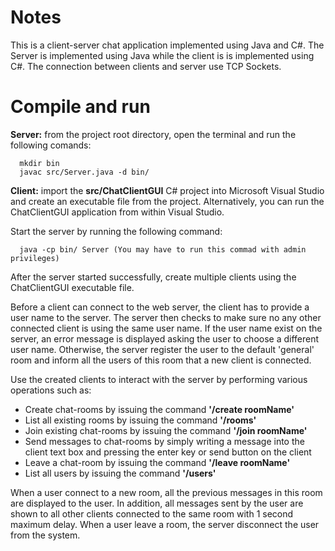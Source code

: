 # Notes
This is a client-server chat application implemented using Java and C#. The Server is implemented using Java while the client is is implemented using C#. The connection between clients and server use TCP Sockets.

# Compile and run
**Server:** from the project root directory, open the terminal and run the following comands:
      
      mkdir bin
      javac src/Server.java -d bin/

**Client:** import the **src/ChatClientGUI** C# project into Microsoft Visual Studio and create an executable file from the project. Alternatively, you can run the ChatClientGUI application from within Visual Studio.

Start the server by running the following command:

      java -cp bin/ Server (You may have to run this commad with admin privileges)

After the server started successfully, create multiple clients using the ChatClientGUI executable file.

Before a client can connect to the web server, the client has to provide a user name to the server. The server then checks to make sure no any other connected client is using the  same user name. If the user name exist on the server, an error message  is displayed asking the user to choose a different user name. Otherwise, the server register the user to the default 'general' room and inform all the users of this room that a new client is connected. 

Use the created clients to interact with the server by performing various operations such as:

  * Create chat-rooms by issuing the command **'/create roomName'**
  * List all existing rooms by issuing the command **'/rooms'**
  * Join existing chat-rooms by issuing the command **'/join roomName'**
  * Send messages to chat-rooms by simply writing a message into the client text box and pressing the enter key or send button on the client
  * Leave a chat-room by issuing the command **'/leave roomName'**
  * List all users by issuing the command **'/users'**

When a user connect to a new room, all the previous messages in this room are displayed to the user. In addition, all messages sent by the user are shown to all other clients connected to the same room with 1 second maximum delay. When a user leave a room, the server disconnect the user from the system.
